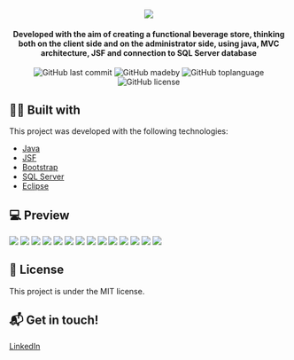 <h1 align="center">
  <img src="ProjetoIntegrador/src/main/webapp/resources/images/logo.png" center>
</h1>


<h4 align="center">
  <b align="center">Developed with the aim of creating a functional beverage store, thinking both on the client side and on the administrator side, using java, MVC architecture, JSF and connection to SQL Server database </b>
</h4>

<p align="center">
<img alt="GitHub last commit" src="https://img.shields.io/github/last-commit/pscordeiro/ProjetoPI?color=lightblue&style=flat-square)">
<img alt="GitHub madeby" src="https://img.shields.io/badge/made%20by-pcordeir0-%20?color=lightblue&style=flat-square">
<img alt="GitHub toplanguage" src="https://img.shields.io/github/languages/top/pscordeiro/ProjetoPI?color=lightblue&style=flat-square)">
<img alt="GitHub license" src="https://img.shields.io/github/license/pscordeiro/ProjetoPI?color=lightblue&style=flat-square)">

</p> 

## :man_technologist: Built with

This project was developed with the following technologies:

-  [Java](https://www.oracle.com/br/java/technologies/javase-downloads.html)
-  [JSF](https://www.oracle.com/java/technologies/javaserverfaces.html)
-  [Bootstrap](https://getbootstrap.com/)
-  [SQL Server](https://www.microsoft.com/pt-br/sql-server/sql-server-2019)
-  [Eclipse](https://www.eclipse.org/downloads/)

## :computer: Preview

<img src="Arquivos/Prints/1-Home.png">
<img src="Arquivos/Prints/2-empty cart.png">
<img src="Arquivos/Prints/3-cart.png">
<img src="Arquivos/Prints/4-login.png">
<img src="Arquivos/Prints/5-pedido-realizado.png">
<img src="Arquivos/Prints/6-atualizar-dados.png">
<img src="Arquivos/Prints/7-dados-atualizados.png">
<img src="Arquivos/Prints/8-cadastro-usuario.png">
<img src="Arquivos/Prints/9-cadastro-sucess.png">
<img src="Arquivos/Prints/10-lista-pedidos.png">
<img src="Arquivos/Prints/11-lista-pedidos-vazia.png">
<img src="Arquivos/Prints/12-lista-clientes.png">
<img src="Arquivos/Prints/13-cadastrar-produto.png">
<img src="Arquivos/Prints/14-produto-cadastrado.png">


## :page_facing_up: License

This project is under the MIT license. 

## :mailbox_with_mail: Get in touch!

[LinkedIn](https://www.linkedin.com/in/pscordeiro/)
